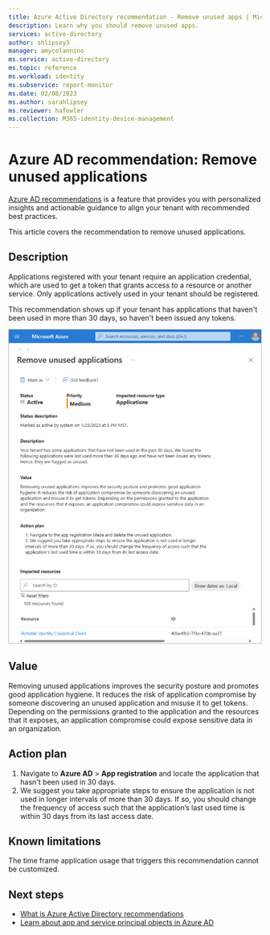 ```yaml
---
title: Azure Active Directory recommendation - Remove unused apps | Microsoft Docs
description: Learn why you should remove unused apps.
services: active-directory
author: shlipsey3
manager: amycolannino
ms.service: active-directory
ms.topic: reference
ms.workload: identity
ms.subservice: report-monitor
ms.date: 02/08/2023
ms.author: sarahlipsey
ms.reviewer: hafowler
ms.collection: M365-identity-device-management
---
```

# Azure AD recommendation: Remove unused applications
[Azure AD recommendations](overview-recommendations.md) is a feature that provides you with personalized insights and actionable guidance to align your tenant with recommended best practices.

This article covers the recommendation to remove unused applications.

## Description

Applications registered with your tenant require an application credential, which are used to get a token that grants access to a resource or another service. Only applications actively used in your tenant should be registered.

This recommendation shows up if your tenant has applications that haven't been used in more than 30 days, so haven't been issued any tokens.

![Screenshot of the Remove unused apps recommendation.](media/recommendation-remove-unused-apps/recommendation-remove-unused-apps.png)

## Value 

Removing unused applications improves the security posture and promotes good application hygiene. It reduces the risk of application compromise by someone discovering an unused application and misuse it to get tokens. Depending on the permissions granted to the application and the resources that it exposes, an application compromise could expose sensitive data in an organization.

## Action plan

1. Navigate to **Azure AD** > **App registration** and locate the application that hasn't been used in 30 days.
1. We suggest you take appropriate steps to ensure the application is not used in longer intervals of more than 30 days. If so, you should change the frequency of access such that the application’s last used time is within 30 days from its last access date.

## Known limitations

The time frame application usage that triggers this recommendation cannot be customized.

## Next steps

- [What is Azure Active Directory recommendations](overview-recommendations.md)
- [Learn about app and service principal objects in Azure AD](../develop/app-objects-and-service-principals.md)